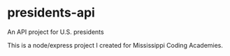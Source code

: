 # presidents-api
An API project for U.S. presidents

This is a node/express project I created for Mississippi Coding Academies.
